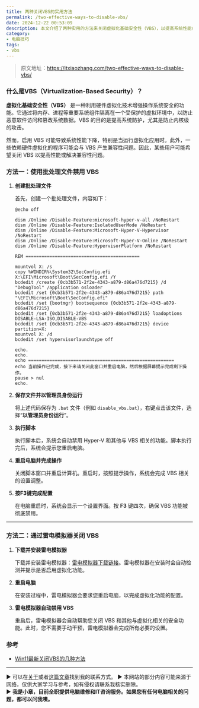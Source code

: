 ```yaml
---
title: 两种关闭VBS的实用方法
permalink: /two-effective-ways-to-disable-vbs/
date: 2024-12-22 00:53:09
description: 本文介绍了两种实用的方法来关闭虚拟化基础安全性（VBS），以提高系统性能或解决兼容性问题。
category:
- 电脑技巧
tags:
- vbs
---
```


> 原文地址：<https://itxiaozhang.com/two-effective-ways-to-disable-vbs/>  




### **什么是VBS（Virtualization-Based Security）？**

**虚拟化基础安全性（VBS）** 是一种利用硬件虚拟化技术增强操作系统安全的功能。它通过将内存、进程等重要系统组件隔离在一个受保护的虚拟环境中，以防止恶意软件访问和篡改系统数据。VBS 的目的是提高系统防护，尤其是防止内核级的攻击。

然而，启用 VBS 可能导致系统性能下降，特别是当运行虚拟化应用时。此外，一些依赖硬件虚拟化的程序可能会与 VBS 产生兼容性问题。因此，某些用户可能希望关闭 VBS 以提高性能或解决兼容性问题。


### **方法一：使用批处理文件禁用 VBS**

1. **创建批处理文件**

   首先，创建一个批处理文件，内容如下：

   ```batch
   @echo off

   dism /Online /Disable-Feature:microsoft-hyper-v-all /NoRestart
   dism /Online /Disable-Feature:IsolatedUserMode /NoRestart
   dism /Online /Disable-Feature:Microsoft-Hyper-V-Hypervisor /NoRestart
   dism /Online /Disable-Feature:Microsoft-Hyper-V-Online /NoRestart
   dism /Online /Disable-Feature:HypervisorPlatform /NoRestart

   REM ===========================================

   mountvol X: /s
   copy %WINDIR%\System32\SecConfig.efi X:\EFI\Microsoft\Boot\SecConfig.efi /Y
   bcdedit /create {0cb3b571-2f2e-4343-a879-d86a476d7215} /d "DebugTool" /application osloader
   bcdedit /set {0cb3b571-2f2e-4343-a879-d86a476d7215} path "\EFI\Microsoft\Boot\SecConfig.efi"
   bcdedit /set {bootmgr} bootsequence {0cb3b571-2f2e-4343-a879-d86a476d7215}
   bcdedit /set {0cb3b571-2f2e-4343-a879-d86a476d7215} loadoptions DISABLE-LSA-ISO,DISABLE-VBS
   bcdedit /set {0cb3b571-2f2e-4343-a879-d86a476d7215} device partition=X:
   mountvol X: /d
   bcdedit /set hypervisorlaunchtype off

   echo.
   echo.
   echo =======================================================
   echo 当前操作已完成，接下来请关闭此窗口并重启电脑，然后根据屏幕提示完成剩下操作。
   pause > nul
   echo.
   ```

2. **保存文件并以管理员身份运行**

   将上述代码保存为 `.bat` 文件（例如 `disable_vbs.bat`），右键点击该文件，选择“**以管理员身份运行**”。

3. **执行脚本**

   执行脚本后，系统会自动禁用 Hyper-V 和其他与 VBS 相关的功能。脚本执行完后，系统会提示您重启电脑。

4. **重启电脑并完成操作**

   关闭脚本窗口并重启计算机。重启时，按照提示操作，系统会完成 VBS 相关的设置调整。

5. **按F3键完成配置**

   在电脑重启时，系统会显示一个设置界面。按 **F3** 键四次，确保 VBS 功能被彻底禁用。

---

### **方法二：通过雷电模拟器关闭 VBS**

1. **下载并安装雷电模拟器**

   下载并安装雷电模拟器：[雷电模拟器下载链接](https://www.ldmnq.com/)。雷电模拟器在安装时会自动检测并提示是否启用虚拟化功能。

2. **重启电脑**

   在安装过程中，雷电模拟器会要求您重启电脑，以完成虚拟化功能的配置。

3. **雷电模拟器自动禁用 VBS**

   重启后，雷电模拟器会自动帮助您关闭 VBS 和其他与虚拟化相关的安全功能。此时，您不需要手动干预，雷电模拟器会完成所有必要的设置。


### 参考
- [Win11最新关闭VBS的几种方法](https://iknow.lenovo.com.cn/detail/423992)

---
▶ 可以在[关于](https://itxiaozhang.com/about/)或者[这篇文章](https://itxiaozhang.com/about-computer-repair-services-with-me/)找到我的联系方式。
▶ 本网站的部分内容可能来源于网络，仅供大家学习与参考，如有侵权请联系我核实删除。  
▶ **我是小章，目前全职提供电脑维修和IT咨询服务。如果您有任何电脑相关的问题，都可以问我噢。**  
